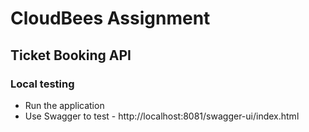 # CloudBees Assignment

## Ticket Booking API
### Local testing
* Run the application
* Use Swagger to test - http://localhost:8081/swagger-ui/index.html
